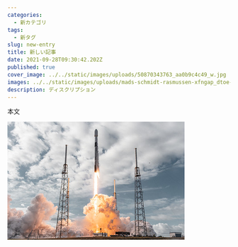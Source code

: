```yaml
---
categories:
  - 新カテゴリ
tags:
  - 新タグ
slug: new-entry
title: 新しい記事
date: 2021-09-28T09:30:42.202Z
published: true
cover_image: ../../static/images/uploads/50870343763_aa0b9c4c49_w.jpg
images: ../../static/images/uploads/mads-schmidt-rasmussen-xfngap_dtoe-unsplash.jpg
description: ディスクリプション
---
```

本文

![aaa](../../static/images/uploads/50870343763_aa0b9c4c49_w.jpg)
